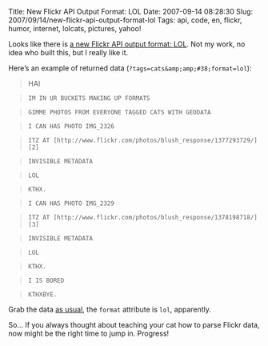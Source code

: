 Title: New Flickr API Output Format: LOL
Date: 2007-09-14 08:28:30
Slug: 2007/09/14/new-flickr-api-output-format-lol
Tags: api, code, en, flickr, humor, internet, lolcats, pictures, yahoo!


Looks like there is [a new Flickr API output format: LOL][1]. Not my work, no
idea who built this, but I really like it.

Here’s an example of returned data (`?tags=cats&amp;amp;#38;format=lol`):

> HAI

>     IM IN UR BUCKETS MAKING UP FORMATS

>     GIMME PHOTOS FROM EVERYONE TAGGED CATS WITH GEODATA

>     I CAN HAS PHOTO IMG_2326

>     ITZ AT [http://www.flickr.com/photos/blush_response/1377293729/][2]

>     INVISIBLE METADATA

>     LOL

>     KTHX.

>     I CAN HAS PHOTO IMG_2329

>     ITZ AT [http://www.flickr.com/photos/blush_response/1378198718/][3]

>     INVISIBLE METADATA

>     LOL

>     KTHX.

>     I IS BORED

>     KTHXBYE.

Grab the data [as usual][4], the `format` attribute is `lol`, apparently.

So… If you always thought about teaching your cat how to parse Flickr data,
now might be the right time to jump in. Progress!

   [1]: http://api.flickr.com/services/feeds/geo/?tags=cats&format=lol
   [2]: http://www.flickr.com/photos/blush_response/1377293729/
   [3]: http://www.flickr.com/photos/blush_response/1378198718/
   [4]: http://www.flickr.com/services/feeds/

